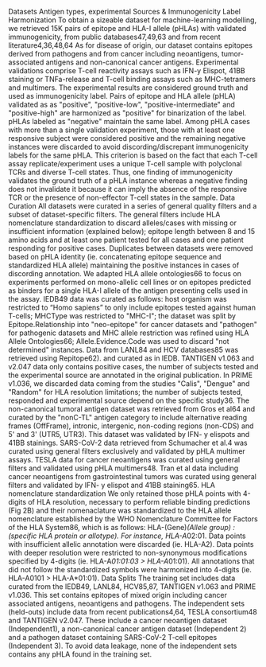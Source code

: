 Datasets
Antigen types, experimental Sources & Immunogenicity Label Harmonization
To obtain a sizeable dataset for machine-learning modelling, we retrieved 15K pairs of epitope and HLA-I allele (pHLAs) with validated immunogenicity, from public databases47,49,63 and from recent literature4,36,48,64 As for disease of origin, our dataset contains epitopes derived from pathogens and from cancer including neoantigens, tumor-associated antigens and non-canonical cancer antigens. Experimental validations comprise T-cell reactivity assays such as IFN-y Elispot, 41BB staining or TNFa-release and T-cell binding assays such as MHC-tetramers and multimers. The experimental results are considered ground truth and used as immunogenicity label. Pairs of epitope and HLA allele (pHLA) validated as as "positive", "positive-low", "positive-intermediate" and "positive-high" are harmonized as "positive" for binarization of the label. pHLAs labeled as "negative" maintain the same label. Among pHLA cases with more than a single validation experiment, those with at least one responsive subject were considered positive and the remaining negative instances were discarded to avoid discording/discrepant immunogenicity labels for the same pHLA. This criterion is based on the fact that each T-cell assay replicate/experiment uses a unique T-cell sample with polyclonal TCRs and diverse T-cell states. Thus, one finding of immunogenicity validates the ground truth of a pHLA instance whereas a negative finding does not invalidate it because it can imply the absence of the responsive TCR or the presence of non-effector T-cell states in the sample.
Data Curation
All datasets were curated in a series of general quality filters and a subset of dataset-specific filters. The general filters include HLA nomenclature standardization to discard alleles/cases with missing or insufficient information (explained below); epitope length between 8 and 15 amino acids and at least one patient tested for all cases and one patient responding for positive cases. Duplicates between datasets were removed based on pHLA identity (ie. concatenating epitope sequence and standardized HLA allele) maintaining the positive instances in cases of discording annotation.
We adapted HLA allele ontologies66 to focus on experiments performed on mono-allelic cell lines or on epitopes predicted as binders for a single HLA-I allele of the antigen presenting cells used in the assay. IEDB49 data was curated as follows: host organism was restricted to “Homo sapiens” to only include epitopes tested against human T-cells; MHCType was restricted to "MHC-I"; the dataset was split by Epitope.Relationship into "neo-epitope" for cancer datasets and "pathogen" for pathogenic datasets and MHC allele restriction was refined using HLA Allele Ontologies66; Allele.Evidence.Code was used to discard "not determined" instances. Data from LANL84 and HCV databases85 was retrieved using Repitope62). and curated as in IEDB. TANTIGEN v1.063 and v2.047 data only contains positive cases, the number of subjects tested and the experimental source are annotated in the original publication. In PRIME v1.036, we discarded data coming from the studies "Calis", "Dengue" and "Random" for HLA resolution limitations; the number of subjects tested, responded and experimental source depend on the specific study36. The non-canonical tumoral antigen dataset was retrieved from Gros et al64 and curated by the "nonC-TL" antigen category to include alternative reading frames (OffFrame), intronic, intergenic, non-coding regions (non-CDS) and 5' and 3' (UTR5, UTR3). This dataset was validated by IFN- y elispots and 41BB stainings. SARS-CoV-2 data retrieved from Schumacher et al.4 was curated using general filters exclusively and validated by pHLA multimer assays. TESLA data for cancer neoantigens was curated using general filters and validated using pHLA multimers48. Tran et al data including cancer neoantigens from gastrointestinal tumors was curated using general filters and validated by IFN- y elispot and 41BB staining65. 
HLA nomenclature standardization
We only retained those pHLA points with 4-digits of HLA resolution, necessary to perform reliable binding predictions (Fig 2B) and their nomenaclature was standardized to the HLA allele nomenclature established by the WHO Nomenclature Committee for Factors of the HLA System86, which is as follows: HLA-(Gene)*(Allele group) : (specific HLA protein or allotype). For instance, HLA-A*02:01. Data points with insufficient allelic annotation were discarded (ie. HLA-A2). Data points with deeper resolution were restricted to non-synonymous modifications specified by 4-digits (ie. HLA-A*01:01:03 > HLA-A*01:01). All annotations that did not follow the standardized symbols were harmonized into 4-digits (ie. HLA-A0101 > HLA-A*01:01).
Data Splits
The training set includes data curated from the IEDB49, LANL84, HCV85,87, TANTIGEN v1.063 and PRIME v1.036. This set contains epitopes of mixed origin including cancer associated antigens, neoantigens and pathogens. The independent sets (held-outs) include data from recent publications4,64, TESLA consortium48 and TANTIGEN v2.047. These include a cancer neoantigen dataset (Independent1), a non-canonical cancer antigen dataset (Independent 2) and a pathogen dataset containing SARS-CoV-2 T-cell epitopes (Independent 3). To avoid data leakage, none of the independent sets contains any pHLA found in the training set.
